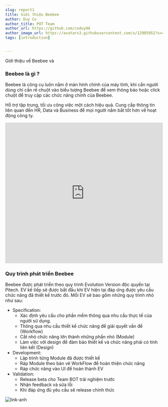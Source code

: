 ```yaml
---
slug: report1
title: Giới thiệu Beebee
author: Duy Co
author_title: POT Team
author_url: https://github.com/coduy96
author_image_url: https://avatars3.githubusercontent.com/u/12905952?s=460&u=5e0b6c0b7878baf2d304e218c0f2f9d0d3cce6f7&v=4
tags: [introduction]


---
```

Giới thiệu về Beebee và 
<!--truncate-->

<h3>Beebee là gì ?</h3>

Beebee là công cụ luôn nằm ở màn hình chính của máy tính, khi cần người dùng chỉ cần rê chuột vào biểu tượng Beebee để xem thông báo hoặc click chuột để truy cập các chức năng chính của Beebee.

Hỗ trợ tập trung, tối ưu công việc một cách hiệu quả. Cung cấp thông tin liên quan đến HR, Data và Business để mọi người nắm bắt tốt hơn về hoạt động công ty.

<!-- <iframe width="675" height="380" src="https://youtu.be/PL-o4RBP2oE" frameborder="0" allow="accelerometer; autoplay; encrypted-media; gyroscope; picture-in-picture" allowfullscreen></iframe> -->
<!-- <iframe width="560" height="315" src="https://www.youtube.com/embed/PL-o4RBP2oE" frameborder="0" allow="accelerometer; autoplay; clipboard-write; encrypted-media; gyroscope; picture-in-picture" allowfullscreen></iframe> -->
<iframe src="https://www.youtube.com/embed/PL-o4RBP2oE" frameborder="0" allowfullscreen width="100%"height="450px"></iframe>

<h3>Quy trình phát triển Beebee</h3>

Beebee được phát triển theo quy trình Evolution Version độc quyền tại Pitech. EV kế tiếp sẽ được bắt đầu khi EV hiện tại đáp ứng được yêu cầu chức năng đã thiết kế trước đó. Mỗi EV sẽ bao gồm những quy trình nhỏ như sau:
+ Specification: 
    + Xác định yêu cầu cho phần mềm thông qua nhu cầu thực tế của người sử dụng.
    + Thông qua nhu cầu thiết kế chức năng để giải quyết vấn đề (Workflow)
    + Cắt nhỏ chức năng lớn thành những phần nhỏ (Module)
    + Làm việc với design để đảm bảo thiết kế và chức năng phải có tính liên kết (Design)
+ Development:
    + Lập trình từng Module đã được thiết kế
    + Ráp Module theo bản vẽ WorkFlow để hoàn thiện chức năng
    + Ráp chức năng vào UI để hoàn thành EV 
+ Validation:
    + Release beta cho Team BOT trải nghiệm trước
    + Nhận feedback và sửa lỗi
    + Khi đáp ứng đủ yêu cầu sẽ release chính thức

![link-anh](https://i.ibb.co/sJPN4SX/CQA-process-2.png)

